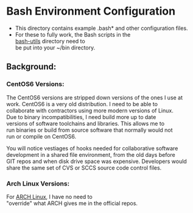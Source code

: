 # Bash Environment Configuration

* This directory contains example .bash* and other configuration files.
* For these to fully work, the Bash scripts in the<br>
  [bash-utils](../../bash-utils) directory need to<br>
  be put into your ~/bin directory.

## Background:
### CentOS6 Versions:
The CentOS6 versions are stripped down versions of the ones I use at<br>
work.  CentOS6 is a very old distribution.  I need to be able to<br>
collaborate with contractors using more modern versions of Linux.<br>
Due to binary incompatibilities, I need build more up to date<br>
versions of software toolchains and libraries.  This allows me to<br>
run binaries or build from source software that normally would not<br>
run or compile on CentOS6.

You will notice vestiages of hooks needed for collaborative software<br>
development in a shared file environment, from the old days before<br>
GIT repos and when disk drive space was expensive.  Developers would<br>
share the same set of CVS or SCCS source code control files.

### Arch Linux Versions:
For [ARCH Linux](https://www.archlinux.org/), I have no need to<br>
"override" what ARCH gives me in the official repos.

